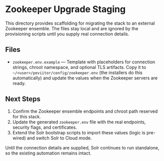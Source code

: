 # Zookeeper Upgrade Staging

This directory provides scaffolding for migrating the stack to an external Zookeeper ensemble. The files stay local and are ignored by the provisioning scripts until you supply real connection details.

## Files
- `zookeeper.env.example` — Template with placeholders for connection strings, chroot namespace, and optional TLS artifacts. Copy it to `~/<user>/peviitor/config/zookeeper.env` (the installers do this automatically) and update the values when the Zookeeper servers are ready.

## Next Steps
1. Confirm the Zookeeper ensemble endpoints and chroot path reserved for this stack.
2. Update the generated `zookeeper.env` file with the real endpoints, security flags, and certificates.
3. Extend the Solr bootstrap scripts to import these values (logic is pre-wired) and switch Solr to Cloud mode.

Until the connection details are supplied, Solr continues to run standalone, so the existing automation remains intact.

